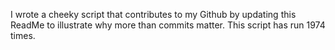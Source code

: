 I wrote a cheeky script that contributes to my Github by updating this ReadMe to illustrate why more than commits matter. This script has run 1974 times.